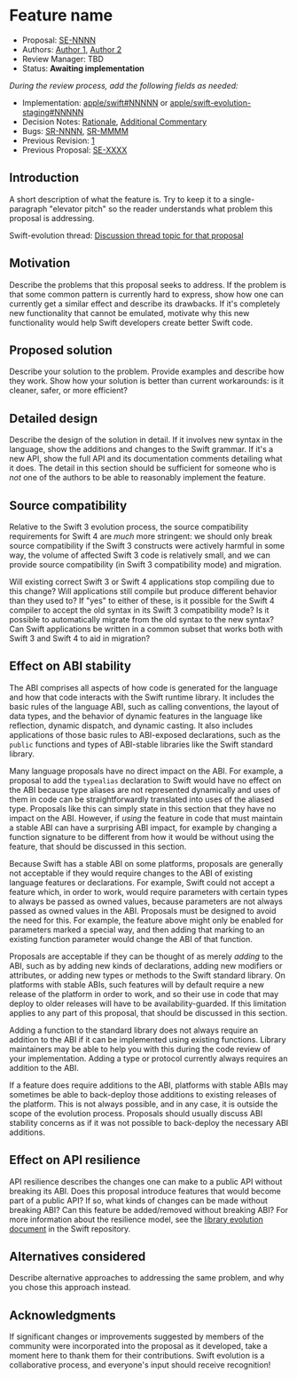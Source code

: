 # Feature name

* Proposal: [SE-NNNN](NNNN-filename.md)
* Authors: [Author 1](https://github.com/swiftdev), [Author 2](https://github.com/swiftdev)
* Review Manager: TBD
* Status: **Awaiting implementation**

*During the review process, add the following fields as needed:*

* Implementation: [apple/swift#NNNNN](https://github.com/apple/swift/pull/NNNNN) or [apple/swift-evolution-staging#NNNNN](https://github.com/apple/swift-evolution-staging/pull/NNNNN)
* Decision Notes: [Rationale](https://forums.swift.org/), [Additional Commentary](https://forums.swift.org/)
* Bugs: [SR-NNNN](https://bugs.swift.org/browse/SR-NNNN), [SR-MMMM](https://bugs.swift.org/browse/SR-MMMM)
* Previous Revision: [1](https://github.com/apple/swift-evolution/blob/...commit-ID.../proposals/NNNN-filename.md)
* Previous Proposal: [SE-XXXX](XXXX-filename.md)

## Introduction

A short description of what the feature is. Try to keep it to a
single-paragraph "elevator pitch" so the reader understands what
problem this proposal is addressing.

Swift-evolution thread: [Discussion thread topic for that proposal](https://forums.swift.org/)

## Motivation

Describe the problems that this proposal seeks to address. If the
problem is that some common pattern is currently hard to express, show
how one can currently get a similar effect and describe its
drawbacks. If it's completely new functionality that cannot be
emulated, motivate why this new functionality would help Swift
developers create better Swift code.

## Proposed solution

Describe your solution to the problem. Provide examples and describe
how they work. Show how your solution is better than current
workarounds: is it cleaner, safer, or more efficient?

## Detailed design

Describe the design of the solution in detail. If it involves new
syntax in the language, show the additions and changes to the Swift
grammar. If it's a new API, show the full API and its documentation
comments detailing what it does. The detail in this section should be
sufficient for someone who is *not* one of the authors to be able to
reasonably implement the feature.

## Source compatibility

Relative to the Swift 3 evolution process, the source compatibility
requirements for Swift 4 are *much* more stringent: we should only
break source compatibility if the Swift 3 constructs were actively
harmful in some way, the volume of affected Swift 3 code is relatively
small, and we can provide source compatibility (in Swift 3
compatibility mode) and migration.

Will existing correct Swift 3 or Swift 4 applications stop compiling
due to this change? Will applications still compile but produce
different behavior than they used to? If "yes" to either of these, is
it possible for the Swift 4 compiler to accept the old syntax in its
Swift 3 compatibility mode? Is it possible to automatically migrate
from the old syntax to the new syntax? Can Swift applications be
written in a common subset that works both with Swift 3 and Swift 4 to
aid in migration?

## Effect on ABI stability

The ABI comprises all aspects of how code is generated for the
language and how that code interacts with the Swift runtime library.
It includes the basic rules of the language ABI, such as calling
conventions, the layout of data types, and the behavior of dynamic
features in the language like reflection, dynamic dispatch, and
dynamic casting.  It also includes applications of those basic
rules to ABI-exposed declarations, such as the `public` functions
and types of ABI-stable libraries like the Swift standard library.

Many language proposals have no direct impact on the ABI.  For
example, a proposal to add the `typealias` declaration to Swift
would have no effect on the ABI because type aliases are not
represented dynamically and uses of them in code can be
straightforwardly translated into uses of the aliased type.
Proposals like this can simply state in this section that they
have no impact on the ABI.  However, if *using* the feature in code
that must maintain a stable ABI can have a surprising ABI impact,
for example by changing a function signature to be different from
how it would be without using the feature, that should be discussed
in this section.

Because Swift has a stable ABI on some platforms, proposals are
generally not acceptable if they would require changes to the ABI
of existing language features or declarations.  For example,
Swift could not accept a feature which, in order to work, would
require parameters with certain types to always be passed as owned
values, because parameters are not always passed as owned values
in the ABI.  Proposals must be designed to avoid the need for this.
For example, the feature above might only be enabled for parameters
marked a special way, and then adding that marking to an existing
function parameter would change the ABI of that function.

Proposals are acceptable if they can be thought of as merely
*adding* to the ABI, such as by adding new kinds of declarations,
adding new modifiers or attributes, or adding new types or methods
to the Swift standard library.  On platforms with stable ABIs, such
features will by default require a new release of the platform in
order to work, and so their use in code that may deploy to older
releases will have to be availability-guarded.  If this limitation
applies to any part of this proposal, that should be discussed
in this section.

Adding a function to the standard library does not always require
an addition to the ABI if it can be implemented using existing
functions.  Library maintainers may be able to help you with this
during the code review of your implementation.  Adding a type or
protocol currently always requires an addition to the ABI.

If a feature does require additions to the ABI, platforms with
stable ABIs may sometimes be able to back-deploy those additions
to existing releases of the platform.  This is not always possible,
and in any case, it is outside the scope of the evolution process.
Proposals should usually discuss ABI stability concerns as if
it was not possible to back-deploy the necessary ABI additions.

## Effect on API resilience

API resilience describes the changes one can make to a public API
without breaking its ABI. Does this proposal introduce features that
would become part of a public API? If so, what kinds of changes can be
made without breaking ABI? Can this feature be added/removed without
breaking ABI? For more information about the resilience model, see the
[library evolution
document](https://github.com/apple/swift/blob/master/docs/LibraryEvolution.rst)
in the Swift repository.

## Alternatives considered

Describe alternative approaches to addressing the same problem, and
why you chose this approach instead.

## Acknowledgments

If significant changes or improvements suggested by members of the 
community were incorporated into the proposal as it developed, take a
moment here to thank them for their contributions. Swift evolution is a 
collaborative process, and everyone's input should receive recognition!
